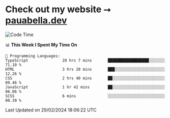 # Check out my website ⭢ [pauabella.dev](https://pauabella.dev)

<!--START_SECTION:waka-->
![Code Time](http://img.shields.io/badge/Code%20Time-3%2C055%20hrs%2021%20mins-blue)

📊 **This Week I Spent My Time On** 

```text
💬 Programming Languages: 
TypeScript               20 hrs 7 mins       ██████████████████░░░░░░░   71.10 % 
HTML                     3 hrs 28 mins       ███░░░░░░░░░░░░░░░░░░░░░░   12.26 % 
CSS                      2 hrs 40 mins       ██░░░░░░░░░░░░░░░░░░░░░░░   09.46 % 
JavaScript               1 hr 42 mins        ██░░░░░░░░░░░░░░░░░░░░░░░   06.06 % 
SCSS                     6 mins              ░░░░░░░░░░░░░░░░░░░░░░░░░   00.39 % 
```


 Last Updated on 29/02/2024 18:06:22 UTC
<!--END_SECTION:waka-->
